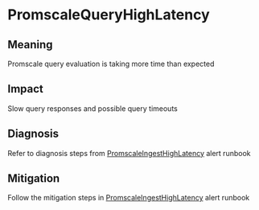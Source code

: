 # PromscaleQueryHighLatency
## Meaning
Promscale query evaluation is taking more time than expected

## Impact
Slow query responses and possible query timeouts

## Diagnosis
Refer to diagnosis steps from [PromscaleIngestHighLatency](PromscaleIngestHighLatency.md#diagnosis) alert runbook

## Mitigation
Follow the mitigation steps in [PromscaleIngestHighLatency](PromscaleIngestHighLatency.md#mitigation) alert runbook

